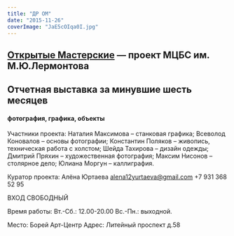 ```yaml
---
title: "ДР ОМ"
date: "2015-11-26"
coverImage: "JaE5cOIqa0I.jpg"
---
```


## [Открытые Мастерские](http://ooley.ru/places/otkrytye-masterskie/) — проект МЦБС им. М.Ю.Лермонтова

## Отчетная выставка за минувшие шесть месяцев

#### фотография, графика, объекты

Участники проекта: Наталия Максимова – станковая графика; Всеволод Коновалов – основы фотографии; Константин Поляков – живопись, техническая работа с холстом; Шейда Тахирова – дизайн одежды; Дмитрий Пряхин – художественная фотография; Максим Нисонов – столярное дело; Юлиана Моргун – каллиграфия.

Куратор проекта: Алёна Юртаева [alena12yurtaeva@gmail.com](https://vk.com/write?email=alena12yurtaeva@gmail.com) +7 931 368 52 95

ВХОД СВОБОДНЫЙ

Время работы: Вт.-Сб.: 12.00-20.00 Вс.-Пн.: выходной.

Место: Борей Арт-Центр Адрес: Литейный проспект д.58
